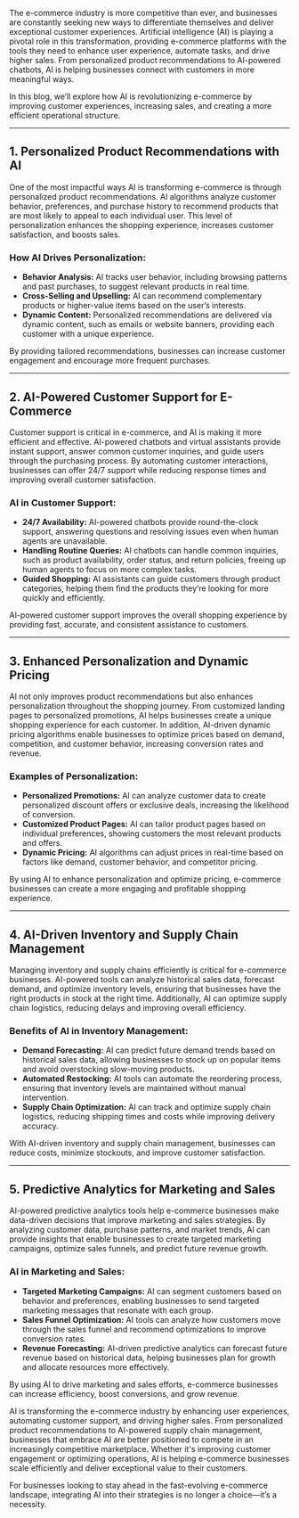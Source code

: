 

The e-commerce industry is more competitive than ever, and businesses are constantly seeking new ways to differentiate themselves and deliver exceptional customer experiences. Artificial intelligence (AI) is playing a pivotal role in this transformation, providing e-commerce platforms with the tools they need to enhance user experience, automate tasks, and drive higher sales. From personalized product recommendations to AI-powered chatbots, AI is helping businesses connect with customers in more meaningful ways.

In this blog, we’ll explore how AI is revolutionizing e-commerce by improving customer experiences, increasing sales, and creating a more efficient operational structure.

---

## 1. Personalized Product Recommendations with AI

One of the most impactful ways AI is transforming e-commerce is through personalized product recommendations. AI algorithms analyze customer behavior, preferences, and purchase history to recommend products that are most likely to appeal to each individual user. This level of personalization enhances the shopping experience, increases customer satisfaction, and boosts sales.

### How AI Drives Personalization:
- **Behavior Analysis:** AI tracks user behavior, including browsing patterns and past purchases, to suggest relevant products in real time.
- **Cross-Selling and Upselling:** AI can recommend complementary products or higher-value items based on the user’s interests.
- **Dynamic Content:** Personalized recommendations are delivered via dynamic content, such as emails or website banners, providing each customer with a unique experience.

By providing tailored recommendations, businesses can increase customer engagement and encourage more frequent purchases.

---

## 2. AI-Powered Customer Support for E-Commerce

Customer support is critical in e-commerce, and AI is making it more efficient and effective. AI-powered chatbots and virtual assistants provide instant support, answer common customer inquiries, and guide users through the purchasing process. By automating customer interactions, businesses can offer 24/7 support while reducing response times and improving overall customer satisfaction.

### AI in Customer Support:
- **24/7 Availability:** AI-powered chatbots provide round-the-clock support, answering questions and resolving issues even when human agents are unavailable.
- **Handling Routine Queries:** AI chatbots can handle common inquiries, such as product availability, order status, and return policies, freeing up human agents to focus on more complex tasks.
- **Guided Shopping:** AI assistants can guide customers through product categories, helping them find the products they’re looking for more quickly and efficiently.

AI-powered customer support improves the overall shopping experience by providing fast, accurate, and consistent assistance to customers.

---

## 3. Enhanced Personalization and Dynamic Pricing

AI not only improves product recommendations but also enhances personalization throughout the shopping journey. From customized landing pages to personalized promotions, AI helps businesses create a unique shopping experience for each customer. In addition, AI-driven dynamic pricing algorithms enable businesses to optimize prices based on demand, competition, and customer behavior, increasing conversion rates and revenue.

### Examples of Personalization:
- **Personalized Promotions:** AI can analyze customer data to create personalized discount offers or exclusive deals, increasing the likelihood of conversion.
- **Customized Product Pages:** AI can tailor product pages based on individual preferences, showing customers the most relevant products and offers.
- **Dynamic Pricing:** AI algorithms can adjust prices in real-time based on factors like demand, customer behavior, and competitor pricing.

By using AI to enhance personalization and optimize pricing, e-commerce businesses can create a more engaging and profitable shopping experience.

---

## 4. AI-Driven Inventory and Supply Chain Management

Managing inventory and supply chains efficiently is critical for e-commerce businesses. AI-powered tools can analyze historical sales data, forecast demand, and optimize inventory levels, ensuring that businesses have the right products in stock at the right time. Additionally, AI can optimize supply chain logistics, reducing delays and improving overall efficiency.

### Benefits of AI in Inventory Management:
- **Demand Forecasting:** AI can predict future demand trends based on historical sales data, allowing businesses to stock up on popular items and avoid overstocking slow-moving products.
- **Automated Restocking:** AI tools can automate the reordering process, ensuring that inventory levels are maintained without manual intervention.
- **Supply Chain Optimization:** AI can track and optimize supply chain logistics, reducing shipping times and costs while improving delivery accuracy.

With AI-driven inventory and supply chain management, businesses can reduce costs, minimize stockouts, and improve customer satisfaction.

---

## 5. Predictive Analytics for Marketing and Sales

AI-powered predictive analytics tools help e-commerce businesses make data-driven decisions that improve marketing and sales strategies. By analyzing customer data, purchase patterns, and market trends, AI can provide insights that enable businesses to create targeted marketing campaigns, optimize sales funnels, and predict future revenue growth.

### AI in Marketing and Sales:
- **Targeted Marketing Campaigns:** AI can segment customers based on behavior and preferences, enabling businesses to send targeted marketing messages that resonate with each group.
- **Sales Funnel Optimization:** AI tools can analyze how customers move through the sales funnel and recommend optimizations to improve conversion rates.
- **Revenue Forecasting:** AI-driven predictive analytics can forecast future revenue based on historical data, helping businesses plan for growth and allocate resources more effectively.

By using AI to drive marketing and sales efforts, e-commerce businesses can increase efficiency, boost conversions, and grow revenue.



AI is transforming the e-commerce industry by enhancing user experiences, automating customer support, and driving higher sales. From personalized product recommendations to AI-powered supply chain management, businesses that embrace AI are better positioned to compete in an increasingly competitive marketplace. Whether it's improving customer engagement or optimizing operations, AI is helping e-commerce businesses scale efficiently and deliver exceptional value to their customers.

For businesses looking to stay ahead in the fast-evolving e-commerce landscape, integrating AI into their strategies is no longer a choice—it’s a necessity.


